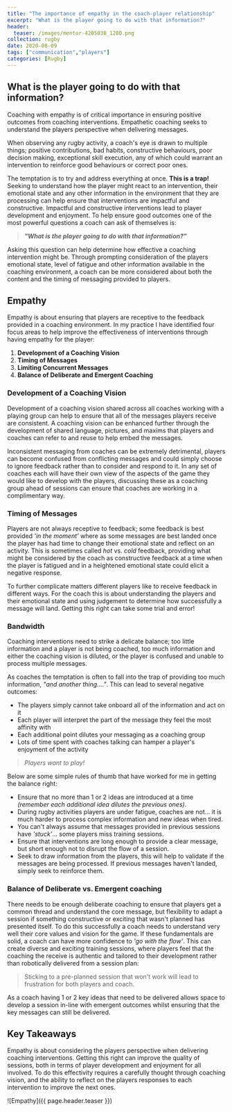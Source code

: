 ```yaml
---
title: "The importance of empathy in the coach-player relationship"
excerpt: "What is the player going to do with that information?"
header:
  teaser: /images/mentor-4205038_1280.png
collection: rugby
date: 2020-08-09
tags: ["communication","players"]
categories: [Rugby]
---
```


## What is the player going to do with that information?

Coaching with empathy is of critical importance in ensuring positive outcomes from coaching interventions. Empathetic coaching seeks to understand the players perspective when delivering messages.

When observing any rugby activity, a coach's eye is drawn to multiple things; positive contributions, bad habits, constructive behaviours, poor decision making, exceptional skill execution, any of which could warrant an intervention to reinforce good behaviours or correct poor ones.

The temptation is to try and address everything at once. **This is a trap!** Seeking to understand how the player might react to an intervention, their emotional state and any other information in the environment that they are processing can help ensure that interventions are impactful and constructive. Impactful and constructive interventions lead to player development and enjoyment. To help ensure good outcomes one of the most powerful questions a coach can ask of themselves is:

>**_"What is the player going to do with that information?"_**

Asking this question can help determine how effective a coaching intervention might be. Through prompting consideration of the players emotional state, level of fatigue and other information available in the coaching environment, a coach can be more considered about both the content and the timing of messaging provided to players.

## Empathy

Empathy is about ensuring that players are receptive to the feedback provided in a coaching environment. In my practice I have identified four focus areas to help improve the effectiveness of interventions through having empathy for the player:

1. **Development of a Coaching Vision**
2. **Timing of Messages**
3. **Limiting Concurrent Messages**
4. **Balance of Deliberate and Emergent Coaching**

### Development of a Coaching Vision

Development of a coaching vision shared across all coaches working with a playing group can help to ensure that all of the messages players receive are consistent. A coaching vision can be enhanced further through the development of shared language, pictures, and maxims that players and coaches can refer to and reuse to help embed the messages.

Inconsistent messaging from coaches can be extremely detrimental, players can become confused from conflicting messages and could simply choose to ignore feedback rather than to consider and respond to it. In any set of coaches each will have their own view of the aspects of the game they would like to develop with the players, discussing these as a coaching group ahead of sessions can ensure that coaches are working in a complimentary way.


### Timing of Messages

Players are not always receptive to feedback; some feedback is best provided _'in the moment'_ where as some messages are best landed once the player has had time to change their emotional state and reflect on an activity. This is sometimes called _hot_ vs. _cold_ feedback, providing what might be considered by the coach as constructive feedback at a time when the player is fatigued and in a heightened emotional state could elicit a negative response.

To further complicate matters different players like to receive feedback in different ways. For the coach this is about understanding the players and their emotional state and using judgement to determine how successfully a message will land. Getting this right can take some trial and error!

### Bandwidth

Coaching interventions need to strike a delicate balance; too little information and a player is not being coached, too much information and either the coaching vision is diluted, or the player is confused and unable to process multiple messages.

As coaches the temptation is often to fall into the trap of providing too much information, _"and another thing...."_. This can lead to several negative outcomes:

- The players simply cannot take onboard all of the information and act on it
- Each player will interpret the part of the message they feel the most affinity with
- Each additional point dilutes your messaging as a coaching group
- Lots of time spent with coaches talking can hamper a player's enjoyment of the activity

>_Players want to play!_

Below are some simple rules of thumb that have worked for me in getting the balance right:

- Ensure that no more than 1 or 2 ideas are introduced at a time _(remember each additional idea dilutes the previous ones)_.
- During rugby activities players are under fatigue, coaches are not... it is much harder to process complex information and new ideas when tired.
- You can't always assume that messages provided in previous sessions have _'stuck'_... some players miss training sessions.
- Ensure that interventions are long enough to provide a clear message, but short enough not to disrupt the flow of a session.
- Seek to draw information from the players, this will help to validate if the messages are being processed. If previous messages haven't landed, simply seek to reinforce them.


### Balance of Deliberate vs. Emergent coaching

There needs to be enough deliberate coaching to ensure that players get a common thread and understand the core message, but flexibility to adapt a session if something constructive or exciting that wasn't planned has presented itself. To do this successfully a coach needs to understand very well their core values and vision for the game. If these fundamentals are solid, a coach can have more confidence to _'go with the flow'_. This can create diverse and exciting training sessions, where players feel that the coaching the receive is authentic and tailored to their development rather than robotically delivered from a session plan:

> Sticking to a pre-planned session that won't work will lead to frustration for both players and coach.

As a coach having 1 or 2 key ideas that need to be delivered allows space to develop a session in-line with emergent outcomes whilst ensuring that the key messages can still be delivered.

## Key Takeaways

Empathy is about considering the players perspective when delivering coaching interventions. Getting this right can improve the quality of sessions, both in terms of player development and enjoyment for all involved. To do this effectivity requires a carefully thought through coaching vision, and the ability to reflect on the players responses to each intervention to improve the next ones.


![Empathy]({{ page.header.teaser }})
